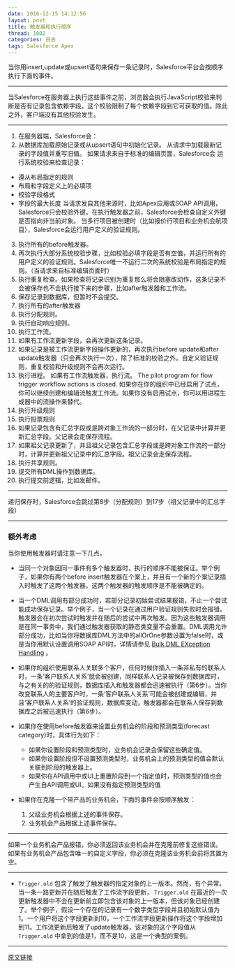 ```yaml
---
date: 2016-12-15 14:12:56
layout: post
title: 触发器和执行顺序
thread: 1002
categories: 日志
tags: Salesforce Apex
---
```



当你用insert,update或upsert语句来保存一条记录时，Salesforce平台会按顺序执行下面的事件。

---

当Salesforce在服务器上执行这些事件之前，浏览器会执行JavaScript校验来判断是否有记录包含依赖字段。这个校验限制了每个依赖字段到它可获取的值。除此之外，客户端没有其他校验发生。

---

1. 在服务器端，Salesforce会：
2. 从数据库加载原始记录或从upsert语句中初始化记录。
 从请求中加载最新记录的字段值并重写旧值。
 如果请求来自于标准的编辑页面，Salesforce会	运行系统校验来检查记录：
 - 遵从布局指定的规则
 - 布局和字段定义上的必填项
 - 校验字段格式
 - 字段的最大长度
 当请求发自其他来源时，比如Apex应用或SOAP API调用， Salesforce只会校验外键。在执行触发器之前，Salesforce会检查自定义外键是否指向非当前对象。
 当多行项目被创建时（比如报价行项目和业务机会航项目），Salesforce会运行用户定义的验证规则。
3. 执行所有的before触发器。
4. 再次执行大部分系统校验步骤，比如校验必填字段是否有空值，并运行所有的用户定义的验证规则。Salesforce唯一不运行二次的系统校验是布局指定的规则。（当请求来自标准编辑页面时）
5. 执行重复检查。如果检查将记录识别为重复那么将会阻塞改动作，这条记录不会被保存也不会执行接下来的步骤，比如after触发器和工作流。
6. 保存记录到数据库，但暂时不会提交。
7. 执行所有的after触发器
8. 执行分配规则。
9. 执行自动响应规则。
10. 执行工作流。
11. 如果有工作流更新字段，会再次更新这条记录。
12. 如果记录是被工作流更新字段操作更新的，再次执行before update和after update触发器（只会再次执行一次），除了标准的校验之外。自定义验证规则，重复校验和升级规则不会再次运行。
13. 执行进程。
 如果有工作流触发器，执行流。
 The pilot program for flow trigger workflow actions is closed. 
 如果你在你的组织中已经启用了试点，你可以继续创建和编辑流触发工作流。如果你没有启用试点，你可以用进程生成器中的流操作来替代。
14. 执行升级规则
15. 执行投票规则
16. 如果记录包含有汇总字段或是跨对象工作流的一部分时，在父记录中计算并更新汇总字段。父记录会走保存流程。
17. 如果祖父记录更新了，并且祖父记录包含汇总字段或是跨对象工作流的一部分时，计算并更新祖父记录中的汇总字段。祖父记录会走保存流程。
18. 执行共享规则。
19. 提交所有DML操作到数据库。
20. 执行提交前逻辑，比如发邮件。

---

递归保存时，Salesforce会跳过第8步（分配规则）到17步（祖父记录中的汇总字段）

---

### 额外考虑


当你使用触发器时请注意一下几点。

* 当同一个对象因同一事件有多个触发器时，执行的顺序不能被保证。举个例子，如果你有两个before insert触发器在个案上，并且有一个新的个案记录插入时触发了这两个触发器，这两个触发器的触发顺序是不能被确定的。

* 当一个DML调用有部分成功时，若部分记录初始尝试结果报错，不止一个尝试能成功保存记录。举个例子，当一个记录在通过用户验证规则失败时会报错。触发器会在初次尝试时触发并在随后的尝试中再次触发。因为这些触发器调用是在同一事务中，我们通过触发器获取的静态类变量不会重置。DML调用允许部分成功，比如当你将数据库DML方法中的allOrOne参数设置为false时，或是当你用默认设置调用SOAP API时。详情请参见 [Bulk DML EXception Handling](https://developer.salesforce.com/docs/atlas.en-us.apexcode.meta/apexcode/apex_dml_bulk_exceptions.htm) 。

* 如果你的组织使用联系人关联多个客户，任何时候你插入一条非私有的联系人时，一条‘客户联系人关系’就会被创建，同样联系人记录被保存到数据库时，与之有关的的验证规则，数据库插入和触发器都会迅速被执行（第6步）。当你改变联系人的主要客户时，一条‘客户联系人关系’可能会被创建或编辑，并且‘客户联系人关系’的验证规则，数据库变动，触发器都会在联系人保存到数据库之后被迅速执行（第6步）。

* 如果你在使用before触发器来设置业务机会的阶段和预测类型(forecast category)时，具体行为如下：
	* 如果你设置阶段和预测类型时，业务机会记录会保留这些确定值。
	* 如果你设置阶段但不设置预测类型时，业务机会上的预测类型的值会默认关联到阶段的触发器上。
	* 如果你在API调用中或UI上重置阶段到一个指定值时，预测类型的值也会产生自API调用或UI。如果没有指定预测类型的值

* 如果你在克隆一个带产品的业务机会，下面的事件会按顺序触发：
	1. 父级业务机会根据上述的事件保存。
	2. 业务机会产品根据上述事件保存。
 
---

如果一个业务机会产品报错，你必须返回该业务机会并在克隆前修复这些错误。
如果有业务机会产品包含唯一的自定义字段，你必须在克隆该业务机会前将其置为空。

---

* `Trigger.old` 包含了触发了触发器的指定对象的上一版本。然而，有个异常。当一条一路更新并在随后触发了工作流字段更新， `Trigger.old` 在最近的一次更新触发器中不会在更新前立即包含该对象的上一版本，但该对象已经创建了。举个例子，假设一个存在的记录有一个数字类型字段并且初始默认值为1。一个用户将这个字段更新到10，一个工作流字段更新操作将这个字段增加到11。工作流更新后触发了update触发器，该对象的这个字段值从 `Trigger.old` 中拿到的值是1，而不是10，这是一个典型的案例。





---

 [原文链接](https://developer.salesforce.com/docs/atlas.en-us.apexcode.meta/apexcode/apex_triggers_order_of_execution.htm)
